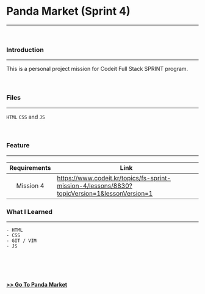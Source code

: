 # Panda Market (Sprint 4)
***
</br>

### Introduction
***

This is a personal project mission for Codeit Full Stack SPRINT program.
</br></br></br>

### Files
***

`HTML` `CSS` and `JS`
</br></br></br>

### Feature
***

| Requirements | Link |
| :----------: | ---- |
| Mission 4 | https://www.codeit.kr/topics/fs-sprint-mission-4/lessons/8830?topicVersion=1&lessonVersion=1 |


### What I Learned
***

```
- HTML
- CSS
- GIT / VIM
- JS
```

</br></br></br>
#### [>> Go To Panda Market](https://go-panda-market.netlify.app/)
</br>

